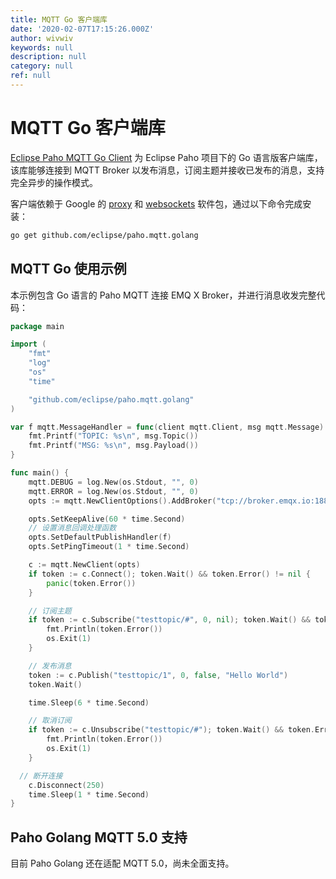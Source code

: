```yaml
---
title: MQTT Go 客户端库
date: '2020-02-07T17:15:26.000Z'
author: wivwiv
keywords: null
description: null
category: null
ref: null
---
```


# MQTT Go 客户端库

[Eclipse Paho MQTT Go Client](https://github.com/eclipse/paho.mqtt.golang) 为 Eclipse Paho 项目下的 Go 语言版客户端库，该库能够连接到 MQTT Broker 以发布消息，订阅主题并接收已发布的消息，支持完全异步的操作模式。

客户端依赖于 Google 的 [proxy](https://godoc.org/golang.org/x/net/proxy) 和 [websockets](https://godoc.org/github.com/gorilla/websocket) 软件包，通过以下命令完成安装：

```bash
go get github.com/eclipse/paho.mqtt.golang
```

## MQTT Go 使用示例

本示例包含 Go 语言的 Paho MQTT 连接 EMQ X Broker，并进行消息收发完整代码：

```go
package main

import (
    "fmt"
    "log"
    "os"
    "time"

    "github.com/eclipse/paho.mqtt.golang"
)

var f mqtt.MessageHandler = func(client mqtt.Client, msg mqtt.Message) {
    fmt.Printf("TOPIC: %s\n", msg.Topic())
    fmt.Printf("MSG: %s\n", msg.Payload())
}

func main() {
    mqtt.DEBUG = log.New(os.Stdout, "", 0)
    mqtt.ERROR = log.New(os.Stdout, "", 0)
    opts := mqtt.NewClientOptions().AddBroker("tcp://broker.emqx.io:1883").SetClientID("emqx_test_client")

    opts.SetKeepAlive(60 * time.Second)
    // 设置消息回调处理函数
    opts.SetDefaultPublishHandler(f)
    opts.SetPingTimeout(1 * time.Second)

    c := mqtt.NewClient(opts)
    if token := c.Connect(); token.Wait() && token.Error() != nil {
        panic(token.Error())
    }

    // 订阅主题
    if token := c.Subscribe("testtopic/#", 0, nil); token.Wait() && token.Error() != nil {
        fmt.Println(token.Error())
        os.Exit(1)
    }

    // 发布消息
    token := c.Publish("testtopic/1", 0, false, "Hello World")
    token.Wait()

    time.Sleep(6 * time.Second)

    // 取消订阅
    if token := c.Unsubscribe("testtopic/#"); token.Wait() && token.Error() != nil {
        fmt.Println(token.Error())
        os.Exit(1)
    }

  // 断开连接
    c.Disconnect(250)
    time.Sleep(1 * time.Second)
}
```

## Paho Golang MQTT 5.0 支持

目前 Paho Golang 还在适配 MQTT 5.0，尚未全面支持。


